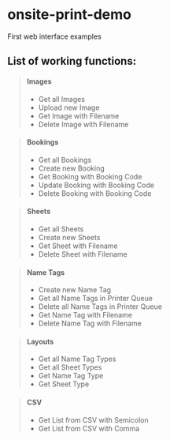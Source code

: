 # onsite-print-demo
First web interface examples

## List of working functions:
> #### Images
> - Get all Images
> - Upload new Image
> - Get Image with Filename
> - Delete Image with Filename

> #### Bookings
> - Get all Bookings
> - Create new Booking
> - Get Booking with Booking Code
> - Update Booking with Booking Code
> - Delete Booking with Booking Code

> #### Sheets
> - Get all Sheets
> - Create new Sheets
> - Get Sheet with Filename
> - Delete Sheet with Filename

> #### Name Tags
> - Create new Name Tag
> - Get all Name Tags in Printer Queue
> - Delete all Name Tags in Printer Queue
> - Get Name Tag with Filename 
> - Delete Name Tag with Filename

> #### Layouts
> - Get all Name Tag Types
> - Get all Sheet Types
> - Get Name Tag Type
> - Get Sheet Type

> #### CSV
> - Get List from CSV with Semicolon
> - Get List from CSV with Comma